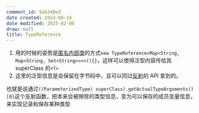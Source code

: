 ```yaml
---
comment_id: 9a6240e3
date created: 2024-08-14
date modified: 2025-02-06
draw: null
title: TypeReference
---
```

1. 用的时候的姿势是[匿名内部类](匿名内部类.md)的方式`new TypeReference<Map<String, Map<String, Set<String>>>>(){}`，这样可以使得泛型内容传给其 superClass 的`<T>`
2. 这里的泛型信息是会保留在字节码中，且可以同过[反射](反射.md)的 API 拿到的。

也就是说通过`((ParameterizedType) superClass).getActualTypeArguments()[0]`这个反射函数，把本来会被擦除的类型信息，变为可以保存的成员变量信息，来实现记录和保存某种类型

